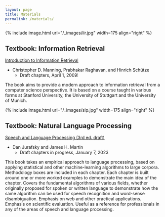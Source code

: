 ```yaml
---
layout: page
title: Materials
permalink: /materials/
---
```


{% include image.html url="/_images/iir.jpg" width=175 align="right" %}

## Textbook: Information Retrieval

[Introduction to Information Retrieval](https://nlp.stanford.edu/IR-book/information-retrieval-book.html)
- Christopher D. Manning, Prabhakar Raghavan, and Hinrich Schütze
   - Draft chapters, April 1, 2009!

The book aims to provide a modern approach to information retrieval from a computer science perspective. It is based on a course taught in various forms at Stanford University, the University of Stuttgart and the University of Munich.


{% include image.html url="/_images/slp.jpg" width=175 align="right" %}


## Textbook: Natural Language Processing

[Speech and Language Processing (3rd ed. draft) ](https://web.stanford.edu/~jurafsky/slp3/)
- Dan Jurafsky and James H. Martin
    - Draft chapters in progress, January 7, 2023

This book takes an empirical approach to language processing, based on applying statistical and other machine-learning algorithms to large corpora. Methodology boxes are included in each chapter. Each chapter is built around one or more worked examples to demonstrate the main idea of the chapter. Covers the fundamental algorithms of various fields, whether originally proposed for spoken or written language to demonstrate how the same algorithm can be used for speech recognition and word-sense disambiguation. Emphasis on web and other practical applications. Emphasis on scientific evaluation. Useful as a reference for professionals in any of the areas of speech and language processing.

